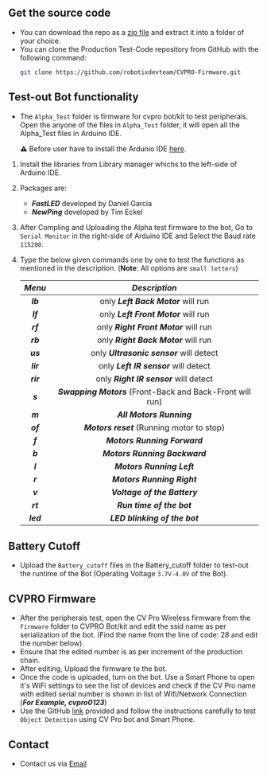 
## Get the source code

- You can download the repo as a [zip file](https://github.com/robotixdevteam/CVPRO-Firmware/archive/refs/heads/main.zip) and extract it into a folder of your choice.
- You can clone the Production Test-Code repository from GitHub with the following command:
    ```bash
    git clone https://github.com/robotixdevteam/CVPRO-Firmware.git
    ```

## Test-out Bot functionality

- The `Alpha_Test` folder is firmware for cvpro bot/kit to test peripherals. Open the anyone of the files in `Alpha_Test` folder, it will open all the Alpha_Test files in Arduino IDE. 

    ⚠️ Before user have to install the Ardunio IDE [here](https://www.arduino.cc/en/software). 

1. Install the libraries from Library manager whichs to the left-side of Arduino IDE.
2. Packages are:
    - ***FastLED*** developed by Daniel Garcia
    - ***NewPing*** developed by Tim Eckel

3. After Compling and Uploading the Alpha test firmware to the bot, Go to `Serial Monitor` in the right-side of Arduino IDE and Select the Baud rate `115200`. 
4. Type the below given commands one by one to test the functions as mentioned in the description. (**Note**: All options are `small letters`)
          
    |    ***Menu***    |                       ***Description***                     |
    |:---------------: | :---------------------------------------------------------: |
    |    ***lb***      | only ***Left Back Motor*** will run                         |
    |    ***lf***      | only ***Left Front Motor*** will run                        | 
    |    ***rf***      | only ***Right Front Motor*** will run                       |
    |    ***rb***      | only ***Right Back Motor*** will run                        |
    |    ***us***      | only ***Ultrasonic sensor*** will detect                    |
    |    ***lir***     | only ***Left IR sensor*** will detect                       |
    |    ***rir***     | only ***Right IR sensor*** will detect                      |
    |     ***s***      | ***Swapping Motors*** (Front-Back and Back-Front will run)  |
    |     ***m***      | ***All Motors Running***                                    |
    |    ***of***      | ***Motors reset*** (Running motor to stop)                  |
    |     ***f***      | ***Motors Running Forward***                                |
    |     ***b***      | ***Motors Running Backward***                               |
    |     ***l***      | ***Motors Running Left***                                   |
    |     ***r***      | ***Motors Running Right***                                  |
    |     ***v***      | ***Voltage of the Battery***                                |
    |     ***rt***     | ***Run time of the bot***                                   |
    |    ***led***     | ***LED blinking of the bot***                               |

## Battery Cutoff

- Upload the `Battery_cutoff` files in the Battery_cutoff folder to test-out the runtime of the Bot (Operating Voltage `3.7V-4.0V` of the Bot).

## CVPRO Firmware

- After the peripherals test, open the CV Pro Wireless firmware from the `Firmware` folder to CVPRO Bot/kit and edit the ssid name as per serialization of the bot. (Find the name from the line of code: 28 and edit the number below).
- Ensure that the edited number is as per increment of the production chain.
- After editing, Upload the firmware to the bot.
- Once the code is uploaded, turn on the bot. Use a Smart Phone to open it's WiFi settings to see the list of devices and check if the CV Pro name with edited serial number is shown in list of Wifi/Network Connection (***For Example, cvpro0123***)
- Use the GitHub [link](https://github.com/robotixdevteam/Meritus-CVPRO) provided and follow the instructions carefully to test `Object Detection` using CV Pro bot and Smart Phone. 

## Contact

- Contact us via [Email](mailto:development@merituseducation.com)





